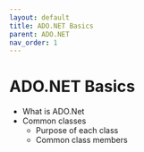 ```yaml
---
layout: default
title: ADO.NET Basics
parent: ADO.NET
nav_order: 1
---
```


# ADO.NET Basics

- What is ADO.Net
- Common classes
    - Purpose of each class
    - Common class members